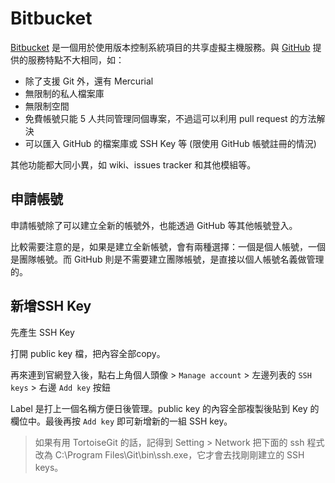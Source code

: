 # Bitbucket

[Bitbucket][] 是一個用於使用版本控制系統項目的共享虛擬主機服務。與 [GitHub][] 提供的服務特點不大相同，如：

* 除了支援 Git 外，還有 Mercurial
* 無限制的私人檔案庫
* 無限制空間
* 免費帳號只能 5 人共同管理同個專案，不過這可以利用 pull request 的方法解決
* 可以匯入 GitHub 的檔案庫或 SSH Key 等 (限使用 GitHub 帳號註冊的情況)

其他功能都大同小異，如 wiki、issues tracker 和其他模組等。

## 申請帳號

申請帳號除了可以建立全新的帳號外，也能透過 GitHub 等其他帳號登入。

比較需要注意的是，如果是建立全新帳號，會有兩種選擇：一個是個人帳號，一個是團隊帳號。而 GitHub 則是不需要建立團隊帳號，是直接以個人帳號名義做管理的。

## 新增SSH Key

先產生 SSH Key

打開 public key 檔，把內容全部copy。

再來連到官網登入後，點右上角個人頭像 > `Manage account` > 左邊列表的 `SSH keys` > 右邊 `Add key` 按鈕

Label 是打上一個名稱方便日後管理。public key 的內容全部複製後貼到 Key 的欄位中。最後再按 `Add key` 即可新增新的一組 SSH key。

> 如果有用 TortoiseGit 的話，記得到 Setting > Network 把下面的 ssh 程式改為 C:\Program Files\Git\bin\ssh.exe，它才會去找剛剛建立的 SSH keys。

[Bitbucket]: https://bitbucket.org/
[GitHub]: github.md
